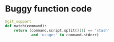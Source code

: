 # Buggy function code

```python
@git_support
def match(command):
    return (command.script.split()[1] == 'stash'
            and 'usage:' in command.stderr)

```
